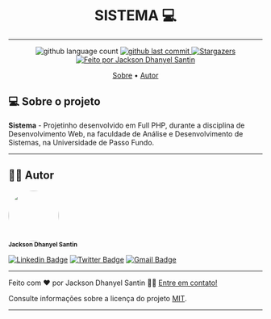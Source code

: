 <h1 align="center"> 
	SISTEMA 💻 
</h1>

---

<p align="center">
  <img alt="github language count" src="https://img.shields.io/github/languages/count/JacksonSantin/Trabalho_php?color=%238257E5">
  
  <a href="https://github.com/JacksonSantin/shopping/commits/master">
    <img alt="github last commit" src="https://img.shields.io/github/last-commit/JacksonSantin/Trabalho_php?color=%238257E5">
  </a>
   
   <a href="https://github.com/JacksonSantin/shopping/stargazers">
    <img alt="Stargazers" src="https://img.shields.io/github/stars/JacksonSantin/Trabalho_php?color=%238257E5">
  </a>

  <a href="https://curriculum-vitae-jacksonsantin.vercel.app">
    <img alt="Feito por Jackson Dhanyel Santin" src="https://img.shields.io/badge/feito%20por-Jackson-%238257E5">
  </a>
</p>


<p align="center">
 <a href="#-sobre-o-projeto">Sobre</a> •
 <a href="#-autor">Autor</a> 
</p>

## 💻 Sobre o projeto

**Sistema** - Projetinho desenvolvido em Full PHP, durante a disciplina de Desenvolvimento Web, na faculdade de Análise e Desenvolvimento de Sistemas, na Universidade de Passo Fundo. 

---

## 👨‍💻 Autor

<img style="border-radius: 50%;" src="https://media-exp1.licdn.com/dms/image/C4D03AQG3v_adxHoBGg/profile-displayphoto-shrink_400_400/0?e=1603929600&v=beta&t=YoHMJ5O4RdiJ3dB-e2E_O_Ax-EO7C4wGzRTd3DN1JF8" width="100px;" alt=""/><br /><sub><b>Jackson Dhanyel Santin</b></sub>

[![Linkedin Badge](https://img.shields.io/badge/-Linkedin-0077b5?style=flat-square&logo=Linkedin&logoColor=white&link=https://www.linkedin.com/in/jackson-dhanyel-santin/)](https://www.linkedin.com/in/jackson-dhanyel-santin/)
[![Twitter Badge](https://img.shields.io/badge/-Twitter-1ca0f1?style=flat-square&labelColor=1ca0f1&logo=twitter&logoColor=white&link=https://twitter.com/DhanyelJack)](https://twitter.com/DhanyelJack)
[![Gmail Badge](https://img.shields.io/badge/-Gmail-c71610?style=flat-square&logo=Gmail&logoColor=white&link=mailto:JacksonSantinn@gmail.com)](mailto:JacksonSantinn@gmail.com)

---


Feito com ❤️ por Jackson Dhanyel Santin 👋🏽 [Entre em contato!](https://curriculum-vitae-jacksonsantin.vercel.app/contato)

Consulte informações sobre a licença do projeto [MIT](https://gitlab.com/JackDhanyels/shopping/-/blob/master/LICENSE).

---
